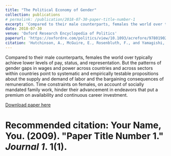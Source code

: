 ```yaml
---
title: "The Political Economy of Gender"
collection: publications
# permalink: /publication/2018-07-30-paper-title-number-1
excerpt: 'Compared to their male counterparts, females the world over typically achieve lower levels of pay, status, and representation. But the patterns of gender gaps in wages and power across countries and across sectors within countries point to systematic and empirically testable propositions about the supply and demand of labor and the bargaining consequences of remuneration. Time constraints on females, on account of socially mandated family work, hinder their advancement in endeavors that put a premium on availability and continuous career investment.'
date: 2018-07-30
venue: 'Oxford Research Encyclopedia of Politics'
paperurl: 'https://oxfordre.com/politics/view/10.1093/acrefore/9780190228637.001.0001/acrefore-9780190228637-e-616'
citation: 'Hutchinson, A., McGuire, E., Rosenbluth, F., and Yamagishi, H. (2018). &quot;The Political Economy of Gender.&quot; <i>Oxford Research Encyclopedia of Politics</i>.'
---
```

Compared to their male counterparts, females the world over typically achieve lower levels of pay, status, and representation. But the patterns of gender gaps in wages and power across countries and across sectors within countries point to systematic and empirically testable propositions about the supply and demand of labor and the bargaining consequences of remuneration. Time constraints on females, on account of socially mandated family work, hinder their advancement in endeavors that put a premium on availability and continuous career investment.

[Download paper here](http://academicpages.github.io/files/paper1.pdf)

# Recommended citation: Your Name, You. (2009). "Paper Title Number 1." <i>Journal 1</i>. 1(1).